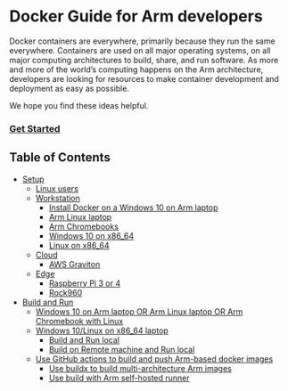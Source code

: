 # Docker Guide for Arm developers

Docker containers are everywhere, primarily because they run the same everywhere. Containers are used on all major operating systems, on all major computing architectures to build, share, and run software. 
As more and more of the world’s computing happens on the Arm architecture, developers are looking for resources to make container development and deployment as easy as possible. 

We hope you find these ideas helpful.

### [Get Started](/documentation/docker-guide/setup.md#docker-setup)

## Table of Contents

- [Setup](/documentation/docker-guide/setup.md)
   - [Linux users](/documentation/docker-guide/setup.md#setup-landscape)
   - [Workstation](/documentation/docker-guide/setup.md#target-workstation)
      - [Install Docker on a Windows 10 on Arm laptop](/documentation/docker-guide/setup.md#install-docker-on-a-windows-10-on-arm-laptop)
      - [Arm Linux laptop](/documentation/docker-guide/setup.md#install-docker-on-arm-linux-laptop)
      - [Arm Chromebooks](/documentation/docker-guide/setup.md#install-docker-on-arm-chromebooks)
      - [Windows 10 on x86_64](#install-docker-on-windows-10-on-x86_64)
      - [Linux on x86_64](/documentation/docker-guide/setup.md#install-linux-on-x86_64)
   - [Cloud](/documentation/docker-guide/setup.md#target-in-the-cloud)
      - [AWS Graviton](/documentation/docker-guide/setup.md#aws-graviton)
   - [Edge](/documentation/docker-guide/setup.md#target-at-the-edge)
      - [Raspberry Pi 3 or 4](/documentation/docker-guide/setup.md#raspberry-pi-3-or-4)
      - [Rock960](/documentation/docker-guide/setup.md#rock960)
- [Build and Run](/documentation/docker-guide/build.md#build-and-run) 
   - [Windows 10 on Arm laptop OR Arm Linux laptop OR Arm Chromebook with Linux](/documentation/docker-guide/build.md#windows-10-on-arm-laptop-or-arm-linux-laptop-or-arm-chromebook-with-linux)
   - [Windows 10/Linux on x86_64 laptop](/documentation/docker-guide/build.md#windows-10linux-on-x86_64-laptop)
      - [Build and Run local](/documentation/docker-guide/build.md#build-and-run-local)
      - [Build on Remote machine and Run local](/documentation/docker-guide/build.md#build-on-remote-machine-and-run-local)
   - [Use GitHub actions to build and push Arm-based docker images](/documentation/docker-guide/build.md#use-github-actions-to-build-and-push-arm-based-docker-images)
      - [Use buildx to build multi-architecture Arm images](/documentation/docker-guide/build.md#use-buildx-to-build-multi-architecture-arm-images)
      - [Use build with Arm self-hosted runner](/documentation/docker-guide/build.md#use-build-with-arm-self-hosted-runner)
